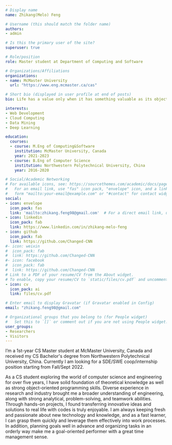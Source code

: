 ```yaml
---
# Display name
name: Zhikang(Melo) Feng

# Username (this should match the folder name)
authors:
- admin

# Is this the primary user of the site?
superuser: true

# Role/position
role: Master student at Department of Computing and Software

# Organizations/Affiliations
organizations:
- name: McMaster University
  url: "https://www.eng.mcmaster.ca/cas"

# Short bio (displayed in user profile at end of posts)
bio: Life has a value only when it has something valuable as its object.

interests:
- Web Development
- Cloud Computing
- Data Mining
- Deep Learning

education:
  courses:
  - course: M.Eng of Computing&Software
    institution: McMaster University, Canada
    year: 2021-2023
  - course: B.Eng of Computer Science
    institution: Northwestern Polytechnical University, China
    year: 2016-2020

# Social/Academic Networking
# For available icons, see: https://sourcethemes.com/academic/docs/page-builder/#icons
#   For an email link, use "fas" icon pack, "envelope" icon, and a link in the
#   form "mailto:your-email@example.com" or "#contact" for contact widget.
social:
- icon: envelope
  icon_pack: fas
  link: 'mailto:zhikang.feng98@gmail.com'  # For a direct email link, use "mailto:test@example.org".
- icon: linkedin
  icon_pack: fab
  link: https://www.linkedin.com/in/zhikang-melo-feng
- icon: github
  icon_pack: fab
  link: https://github.com/Changed-CNN
#- icon: weixin
#  icon_pack: fab
#  link: https://github.com/Changed-CNN
#- icon: facebook
#  icon_pack: fab
#  link: https://github.com/Changed-CNN
# Link to a PDF of your resume/CV from the About widget.
# To enable, copy your resume/CV to `static/files/cv.pdf` and uncomment the lines below.
- icon: cv
  icon_pack: ai
  link: files/cv.pdf

# Enter email to display Gravatar (if Gravatar enabled in Config)
email: "zhikang.feng98@gmail.com"

# Organizational groups that you belong to (for People widget)
#   Set this to `[]` or comment out if you are not using People widget.
user_groups:
- Researchers
- Visitors
---
```


I’m a 1st-year CS Master student at McMaster University, Canada and received my CS Bachelor's degree from Northwestern Polytechnical University, China. Currently I am looking for a SDE/SWE coop/internship position starting from Fall/Sept 2022.

As a CS student exploring the world of computer science and engineering for over five years, I have solid foundation of theoretical knowledge as well as strong object-oriented programming skills. Diverse experience in research and industry brought me a broader understanding of engineering, along with strong analytical, problem-solving, and teamwork abilities. Through hands-on projects, I found transferring innovative ideas and solutions to real life with codes is truly enjoyable. I am always keeping fresh and passionate about new technology and knowledge, and as a fast learner, I can grasp them quickly and leverage them effectively into work processes. In addition, planning goals well in advance and organizing tasks in an orderly way make me a goal-oriented performer with a great time management sense.
